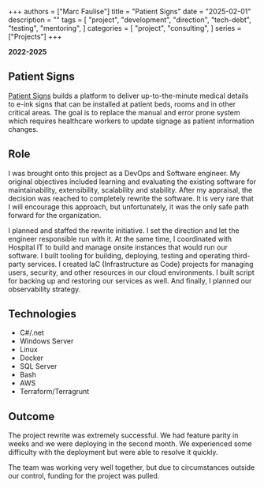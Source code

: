 +++
authors = ["Marc Faulise"]
title = "Patient Signs"
date = "2025-02-01"
description = ""
tags = [
    "project",
    "development",
    "direction",
    "tech-debt",
    "testing",
    "mentoring",
]
categories = [
    "project",
    "consulting",
]
series = ["Projects"]
+++

**2022-2025**

## Patient Signs

[Patient Signs](https://www.patientsigns.com/) builds a platform to deliver
up-to-the-minute medical details to e-ink signs that can be installed at
patient beds, rooms and in other critical areas. The goal is to replace the
manual and error prone system which requires healthcare workers to update
signage as patient information changes.

## Role

I was brought onto this project as a DevOps and Software engineer. My
original objectives included learning and evaluating the existing software
for maintainability, extensibility, scalability and stability. After 
my appraisal, the decision was reached to completely rewrite the software.
It is very rare that I will encourage this approach, but unfortunately, it 
was the only safe path forward for the organization.

I planned and staffed the rewrite initiative. I set the direction and let
the engineer responsible run with it. At the same time, I coordinated with
Hospital IT to build and manage onsite instances that would run our software.
I built tooling for building, deploying, testing and operating third-party 
services. I created IaC (Infrastructure as Code) projects for managing
users, security, and other resources in our cloud environments. I built
script for backing up and restoring our services as well. And finally, I
planned our observability strategy.

## Technologies

* C#/.net
* Windows Server
* Linux
* Docker
* SQL Server
* Bash
* AWS
* Terraform/Terragrunt

## Outcome

The project rewrite was extremely successful. We had feature parity in weeks
and we were deploying in the second month. We experienced some difficulty with
the deployment but were able to resolve it quickly.

The team was working very well together, but due to circumstances outside our 
control, funding for the project was pulled.
